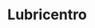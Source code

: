 ---
title: "Lubricentro"
url: /ciudad-autonoma-de-buenos-aires/lubricentro-avenida-olivera/
shop: reparación de automóviles
---